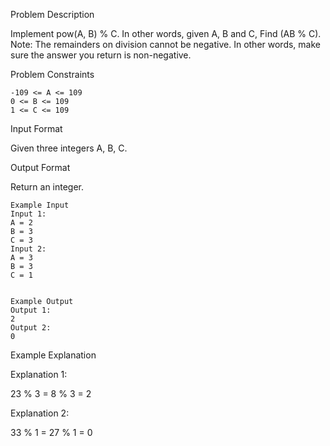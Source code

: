 Problem Description

Implement pow(A, B) % C.
In other words, given A, B and C, Find (AB % C).
Note: The remainders on division cannot be negative. In other words, make sure the answer you return is non-negative.


Problem Constraints

    -109 <= A <= 109
    0 <= B <= 109
    1 <= C <= 109


Input Format

Given three integers A, B, C.


Output Format

Return an integer.

    
    Example Input
    Input 1:
    A = 2
    B = 3
    C = 3
    Input 2:
    A = 3
    B = 3
    C = 1
    
    
    Example Output
    Output 1:
    2
    Output 2:
    0


Example Explanation

Explanation 1:

23 % 3 = 8 % 3 = 2

Explanation 2:

33 % 1 = 27 % 1 = 0